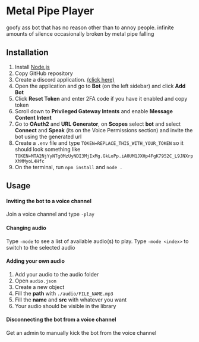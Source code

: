 # Metal Pipe Player
goofy ass bot that has no reason other than to annoy people.
infinite amounts of silence occasionally broken by metal pipe falling

## Installation
1. Install [Node.js](https://nodejs.org/en)
2. Copy GitHub repository
3. Create a discord application. [(click here)](https://discord.com/developers/applications "click here")
4. Open the application and go to **Bot** (on the left sidebar) and click **Add Bot**
5. Click **Reset Token** and enter 2FA code if you have it enabled and copy token
6. Scroll down to **Privileged Gateway Intents** and enable **Message Content Intent**
7. Go to **OAuth2** and **URL Generator**, on **Scopes** select **bot** and select **Connect** and **Speak** (its on the Voice Permissions section) and invite the bot using the generated url
8. Create a `.env` file and type `TOKEN=REPLACE_THIS_WITH_YOUR_TOKEN` so it should look something like `TOKEN=MTA2NjYyNTg0MzUyNDI3MjIxMg.GkLoPp.iA0UM1JXHp4FgK7952C_L9JNXrpXhMMyoL4Hfc`
9. On the terminal, run `npm install` and `node .`

## Usage

#### Inviting the bot to a voice channel
Join a voice channel and type `-play`

#### Changing audio
Type `-mode` to see a list of available audio(s) to play.
Type `-mode <index>` to switch to the selected audio

#### Adding your own audio
1. Add your audio to the audio folder
2. Open `audio.json`
3. Create a new object
4. Fill the **path** with `./audio/FILE_NAME.mp3`
5. Fill the **name** and **src** with whatever you want
6. Your audio should be visible in the library

#### Disconnecting the bot from a voice channel
Get an admin to manually kick the bot from the voice channel
